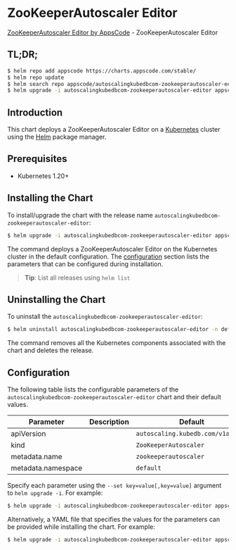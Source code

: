 # ZooKeeperAutoscaler Editor

[ZooKeeperAutoscaler Editor by AppsCode](https://appscode.com) - ZooKeeperAutoscaler Editor

## TL;DR;

```bash
$ helm repo add appscode https://charts.appscode.com/stable/
$ helm repo update
$ helm search repo appscode/autoscalingkubedbcom-zookeeperautoscaler-editor --version=v0.22.0
$ helm upgrade -i autoscalingkubedbcom-zookeeperautoscaler-editor appscode/autoscalingkubedbcom-zookeeperautoscaler-editor -n default --create-namespace --version=v0.22.0
```

## Introduction

This chart deploys a ZooKeeperAutoscaler Editor on a [Kubernetes](http://kubernetes.io) cluster using the [Helm](https://helm.sh) package manager.

## Prerequisites

- Kubernetes 1.20+

## Installing the Chart

To install/upgrade the chart with the release name `autoscalingkubedbcom-zookeeperautoscaler-editor`:

```bash
$ helm upgrade -i autoscalingkubedbcom-zookeeperautoscaler-editor appscode/autoscalingkubedbcom-zookeeperautoscaler-editor -n default --create-namespace --version=v0.22.0
```

The command deploys a ZooKeeperAutoscaler Editor on the Kubernetes cluster in the default configuration. The [configuration](#configuration) section lists the parameters that can be configured during installation.

> **Tip**: List all releases using `helm list`

## Uninstalling the Chart

To uninstall the `autoscalingkubedbcom-zookeeperautoscaler-editor`:

```bash
$ helm uninstall autoscalingkubedbcom-zookeeperautoscaler-editor -n default
```

The command removes all the Kubernetes components associated with the chart and deletes the release.

## Configuration

The following table lists the configurable parameters of the `autoscalingkubedbcom-zookeeperautoscaler-editor` chart and their default values.

|     Parameter      | Description |                   Default                    |
|--------------------|-------------|----------------------------------------------|
| apiVersion         |             | <code>autoscaling.kubedb.com/v1alpha1</code> |
| kind               |             | <code>ZooKeeperAutoscaler</code>             |
| metadata.name      |             | <code>zookeeperautoscaler</code>             |
| metadata.namespace |             | <code>default</code>                         |


Specify each parameter using the `--set key=value[,key=value]` argument to `helm upgrade -i`. For example:

```bash
$ helm upgrade -i autoscalingkubedbcom-zookeeperautoscaler-editor appscode/autoscalingkubedbcom-zookeeperautoscaler-editor -n default --create-namespace --version=v0.22.0 --set apiVersion=autoscaling.kubedb.com/v1alpha1
```

Alternatively, a YAML file that specifies the values for the parameters can be provided while
installing the chart. For example:

```bash
$ helm upgrade -i autoscalingkubedbcom-zookeeperautoscaler-editor appscode/autoscalingkubedbcom-zookeeperautoscaler-editor -n default --create-namespace --version=v0.22.0 --values values.yaml
```
